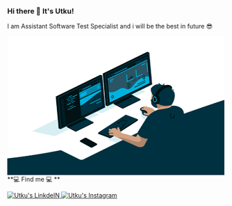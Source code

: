### Hi there 👋 It's Utku!


I am Assistant Software Test Specialist and i will be the best in future 😎 

<img align="left" alt="GIF" src="https://raw.githubusercontent.com/utkukilincci/utkukilincci/main/code.gif" width="500" height="320" />

<br />

**💻 Find me 💻 **

<a href="https://www.linkedin.com/in/utkukilincci/">
  <img alt="Utku's LinkdeIN" width="22px" src="https://cdn.jsdelivr.net/npm/simple-icons@v3/icons/linkedin.svg" />
</a>
<a href="https://www.instagram.com/utkukilincci/">
  <img alt="Utku's Instagram" width="22px" src="https://cdn.jsdelivr.net/npm/simple-icons@v3/icons/instagram.svg" />
</a>
